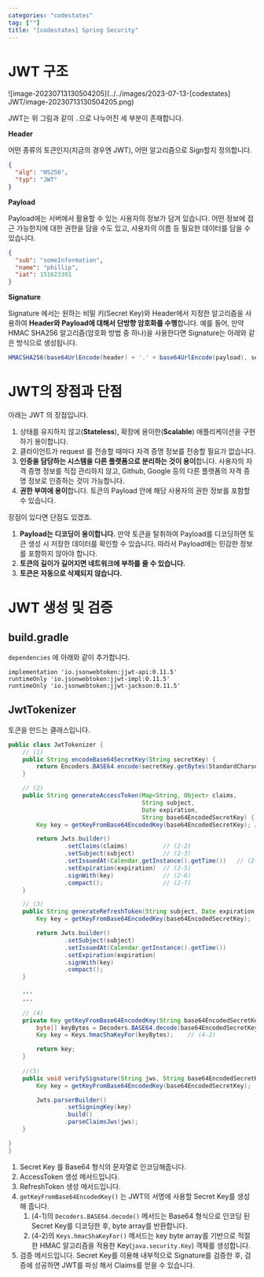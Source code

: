```yaml
---
categories: "codestates"
tag: [""]
title: "[codestates] Spring Security"
---
```


# JWT 구조

![image-20230713130504205](../../images/2023-07-13-[codestates] JWT/image-20230713130504205.png)

JWT는 위 그림과 같이 `.`으로 나누어진 세 부분이 존재합니다.

**Header**

어떤 종류의 토큰인지(지금의 경우엔 JWT), 어떤 알고리즘으로 Sign할지 정의합니다.

```json
{
  "alg": "HS256",
  "typ": "JWT"
}
```

**Payload**

Payload에는 서버에서 활용할 수 있는 사용자의 정보가 담겨 있습니다. 어떤 정보에 접근 가능한지에 대한 권한을 담을 수도 있고, 사용자의 이름 등 필요한 데이터를 담을 수 있습니다.

```json
{
  "sub": "someInformation",
  "name": "phillip",
  "iat": 151623391
}
```

**Signature**

 Signature 에서는 원하는 비밀 키(Secret Key)와 Header에서 지정한 알고리즘을 사용하여 **Header와 Payload에 대해서 단방향 암호화를 수행**합니다. 예를 들어, 만약 HMAC SHA256 알고리즘(암호화 방법 중 하나)을 사용한다면 Signature는 아래와 같은 방식으로 생성됩니다.

```java
HMACSHA256(base64UrlEncode(header) + '.' + base64UrlEncode(payload), secret);
```

# JWT의 장점과 단점

아래는 JWT 의 장점입니다.

1. 상태를 유지하지 않고(**Stateless**), 확장에 용이한(**Scalable**) 애플리케이션을 구현하기 용이합니다.
2. 클라이언트가 request 를 전송할 때마다 자격 증명 정보를 전송할 필요가 없습니다.
3. **인증을 담당하는 시스템을 다른 플랫폼으로 분리하는 것이 용이**합니다. 사용자의 자격 증명 정보를 직접 관리하지 않고, Github, Google 등의 다른 플랫폼의 자격 증명 정보로 인증하는 것이 가능합니다.
4. **권한 부여에 용이**합니다. 토큰의 Payload 안에 해당 사용자의 권한 정보를 포함할 수 있습니다.

 장점이 있다면 단점도 있겠죠.

1. **Payload는 디코딩이 용이합니다.** 만약 토큰을 탈취하여 Payload를 디코딩하면 토큰 생성 시 저장한 데이터를 확인할 수 있습니다. 따라서 Payload에는 민감한 정보를 포함하지 않아야 합니다.
2. **토큰의 길이가 길어지면 네트워크에 부하를 줄 수 있습니다.**
3. **토큰은 자동으로 삭제되지 않습니다.**

# JWT 생성 및 검증

## build.gradle

`dependencies` 에 아래와 같이 추가합니다.

```
implementation 'io.jsonwebtoken:jjwt-api:0.11.5'
runtimeOnly 'io.jsonwebtoken:jjwt-impl:0.11.5'
runtimeOnly	'io.jsonwebtoken:jjwt-jackson:0.11.5'
```

## JwtTokenizer 

토큰을 만드는 클래스입니다.

```java
public class JwtTokenizer {
    // (1)
    public String encodeBase64SecretKey(String secretKey) {
        return Encoders.BASE64.encode(secretKey.getBytes(StandardCharsets.UTF_8));
    }

    // (2)
    public String generateAccessToken(Map<String, Object> claims,
                                      String subject,
                                      Date expiration,
                                      String base64EncodedSecretKey) {
        Key key = getKeyFromBase64EncodedKey(base64EncodedSecretKey); // (2-1)

        return Jwts.builder()
                .setClaims(claims)          // (2-2)
                .setSubject(subject)        // (2-3)
                .setIssuedAt(Calendar.getInstance().getTime())   // (2-4)
                .setExpiration(expiration)  // (2-5)
                .signWith(key)              // (2-6)
                .compact();                 // (2-7)
    }

    // (3)
    public String generateRefreshToken(String subject, Date expiration, String base64EncodedSecretKey) {
        Key key = getKeyFromBase64EncodedKey(base64EncodedSecretKey);

        return Jwts.builder()
                .setSubject(subject)
                .setIssuedAt(Calendar.getInstance().getTime())
                .setExpiration(expiration)
                .signWith(key)
                .compact();
    }
    
    ...
    ...

    // (4)
    private Key getKeyFromBase64EncodedKey(String base64EncodedSecretKey) {
        byte[] keyBytes = Decoders.BASE64.decode(base64EncodedSecretKey);  // (4-1)
        Key key = Keys.hmacShaKeyFor(keyBytes);    // (4-2)

        return key;
    }
    
    //(5)
    public void verifySignature(String jws, String base64EncodedSecretKey) {
        Key key = getKeyFromBase64EncodedKey(base64EncodedSecretKey);

        Jwts.parserBuilder()
                .setSigningKey(key)   
                .build()
                .parseClaimsJws(jws);
    }

}
}
```

1. Secret Key 를 Base64 형식의 문자열로 인코딩해줍니다.
2.  AccessToken 생성 메서드입니다.
3. RefreshToken 생성 메서드입니다.
4. `getKeyFromBase64EncodedKey()` 는 JWT의 서명에 사용할 Secret Key를 생성해 줍니다.
   1. (4-1)의 `Decoders.BASE64.decode()` 메서드는 Base64 형식으로 인코딩 된 Secret Key를 디코딩한 후, byte array를 반환합니다.
   2. (4-2)의 `Keys.hmacShaKeyFor()` 메서드는 key byte array를 기반으로 적절한 HMAC 알고리즘을 적용한 Key(`java.security.Key`) 객체를 생성합니다.
5.  검증 메서드입니다. Secret Key를 이용해 내부적으로 Signature를 검증한 후, 검증에 성공하면 JWT를 파싱 해서 Claims를 얻을 수 있습니다.

